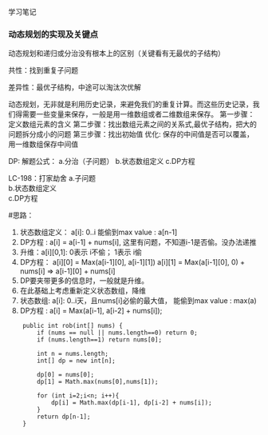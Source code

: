 学习笔记

### **动态规划的实现及关键点**

动态规划和递归或分治没有根本上的区别（关键看有无最优的子结构）

共性：找到重复子问题

差异性：最优子结构，中途可以淘汰次优解

动态规划，无非就是利用历史记录，来避免我们的重复计算。而这些历史记录，我们得需要一些变量来保存，一般是用一维数组或者二维数组来保存。
第一步骤：定义数组元素的含义
第二步骤：找出数组元素之间的关系式,最优子结构，把大的问题拆分成小的问题
第三步骤：找出初始值
优化: 保存的中间值是否可以覆盖，用一维数组保存中间值

DP: 解题公式：
a.分治（子问题）
b.状态数组定义
c.DP方程

LC-198：打家劫舍
a.子问题  
b.状态数组定义  
c.DP方程  

#思路：
1. 状态数组定义： a[i]: 0..i 能偷到max value : a[n-1]
2. DP方程 : a[i] = a[i-1] + nums[i], 这里有问题，不知道i-1是否偷。没办法递推
3. 升维：a[i][0,1]: 0表示 i不偷； 1表示 i偷
4. DP方程： 
    a[i][0] = Max(a[i-1][0], a[i-1][1])
    a[i][1] = Max(a[i-1][0], 0) + nums[i] => a[i-1][0] + nums[i]
5. DP要夹带更多的信息时，一般就是升维。
6. 在此基础上考虑重新定义状态数组，降维
7. 状态数组: a[i]: 0..i天，且nums[i]必偷的最大值， 能偷到max value : max(a)
8. DP方程 : a[i] = Max(a[i-1], a[i-2] + nums[i]);

```$xslt
    public int rob(int[] nums) {
        if (nums == null || nums.length==0) return 0;
        if (nums.length==1) return nums[0];

        int n = nums.length;
        int[] dp = new int[n];

        dp[0] = nums[0];
        dp[1] = Math.max(nums[0],nums[1]);

        for (int i=2;i<n; i++){
            dp[i] = Math.max(dp[i-1], dp[i-2] + nums[i]);
        }
        return dp[n-1];
    }
```
  
```$xslt

```  
